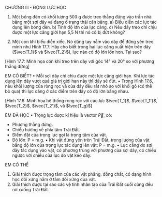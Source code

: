 CHƯƠNG III - ĐỘNG LỰC HỌC

1. Một bóng đèn có khối lượng 500 g được treo thẳng đứng vào trần nhà bằng một sợi dây và đang ở trạng thái cân bằng.
a) Biểu diễn các lực tác dụng lên bóng đèn.
b) Tính độ lớn của lực căng.
c) Nếu dây treo chỉ chịu được một lực căng giới hạn 5,5 N thì nó có bị đứt không?

2. Một con khỉ biểu diễn xiếc. Nó dùng tay nắm vào dây để đứng yên treo mình như Hình 17.7. Hãy cho biết trong hai lực căng xuất hiện trên dây ($\vec{T_1}$ và $\vec{T_2}$), lực nào có độ lớn lớn hơn. Tại sao?

[Hình 17.7: Minh họa con khỉ treo trên dây với góc 14° và 20° so với phương thẳng đứng]

EM CÓ BIẾT?
• Mỗi sợi dây chỉ chịu được một lực căng giới hạn. Khi lực tác dụng lên dây vượt quá giá trị giới hạn này thì dây sẽ đứt.
• Trong Hình 17.6, nếu khối lượng của ròng rọc và của dây đều rất nhỏ so với khối gỗ (có thể bỏ qua) thì lực căng ở các điểm trên dây có độ lớn bằng nhau.

[Hình 17.6: Minh họa hệ thống ròng rọc với các lực $\vec{T_1}$, $\vec{T_1'}$, $\vec{T_2}$, $\vec{T_2'}$, và $\vec{T_g}$]

EM ĐÃ HỌC
• Trọng lực được kí hiệu là vector $\vec{P}$, có:
  - Phương thẳng đứng.
  - Chiều hướng về phía tâm Trái Đất.
  - Điểm đặt của trọng lực gọi là trọng tâm của vật.
  - Độ lớn: P = m.g.
• Khi vật đứng yên trên Trái Đất, trọng lượng của vật bằng độ lớn của trọng lực tác dụng lên vật: P = m.g.
• Lực căng do sợi dây tác dụng vào vật, có phương trùng với phương của sợi dây, có chiều ngược với chiều của lực do vật kéo dây.

EM CÓ THỂ
1. Giải thích được trọng tâm của các vật phẳng, đồng chất, có dạng hình học đối xứng nằm ở tâm đối xứng của vật.
2. Giải thích được tại sao các vệ tinh nhân tạo của Trái Đất cuối cùng đều rơi xuống Trái Đất.